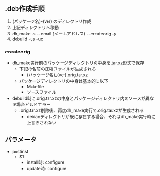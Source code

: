 ## .deb作成手順

1. (パッケージ名)-(ver) のディレクトリ作成
2. 上記ディレクトリへ移動
3. dh_make -s --email (メールアドレス) --createorig -y
4. debuild -us -uc

### createorig

* dh_make実行前のパッケージディレクトリの中身を.tar.xz形式で保存
  * 下記の名前の圧縮ファイルが生成される
    * (パッケージ名)_(ver).orig.tar.xz
  * パッケージディレクトリの中身は基本的に以下
    * Makefile
    * ソースファイル
* debuild時に.orig.tar.xzの中身とパッケージディレクトリ内のソースが異なる場合ビルドエラー
  * .orig.tar.xz削除後、再度dh_make実行で.orig.tar.xzが生成される
    * debianディレクトリが既に存在する場合、それはdh_make実行時に上書きされない

## パラメータ

* postinst
  * $1
    * install時: configure
    * update時: configure

